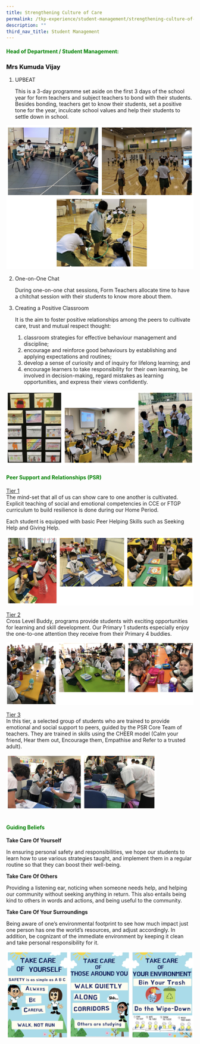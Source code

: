 ```yaml
---
title: Strengthening Culture of Care
permalink: /tkp-experience/student-management/strengthening-culture-of-care/
description: ""
third_nav_title: Student Management
---
```

<h4 style="color:green">Head of Department / Student Management:</h4>

<h3 style="color:black">Mrs Kumuda Vijay</h3>

1.  UPBEAT
    
    This is a 3-day programme set aside on the first 3 days of the school year for form teachers and subject teachers to bond with their students. Besides bonding, teachers get to know their students, set a positive tone for the year, inculcate school values and help their students to settle down in school.
      
    
![Upbeat](/images/Upbeat.jpg)
  

2.  One-on-One Chat
    
    During one-on-one chat sessions, Form Teachers allocate time to have a chitchat session with their students to know more about them.
    

  

3.  Creating a Positive Classroom
    
    It is the aim to foster positive relationships among the peers to cultivate care, trust and mutual respect thought:
    
    1.  classroom strategies for effective behaviour management and discipline;
    2.  encourage and reinforce good behaviours by establishing and applying expectations and routines;
    3.  develop a sense of curiosity and of inquiry for lifelong learning; and
    4.  encourage learners to take responsibility for their own learning, be involved in decision-making, regard mistakes as learning opportunities, and express their views confidently.
    
![Creating a positive classroom](/images/Creating%20a%20positive%20classroom.jpg)

<h4 style="color:green">Peer Support and Relationships (PSR)</h4>

<u>Tier 1</u>  
The mind-set that all of us can show care to one another is cultivated. Explicit teaching of social and emotional competencies in CCE or FTGP curriculum to build resilience is done during our Home Period.  
  
Each student is equipped with basic Peer Helping Skills such as Seeking Help and Giving Help.  
  

![Tier 1](/images/Tier%201.jpg)

  
<u>Tier 2</u> <br>
Cross Level Buddy, programs provide students with exciting opportunities for learning and skill development. Our Primary 1 students especially enjoy the one-to-one attention they receive from their Primary 4 buddies.  
  

![Tier 2](/images/Tier%202.jpg)

  
<u>Tier 3</u>  
In this tier, a selected group of students who are trained to provide emotional and social support to peers, guided by the PSR Core Team of teachers. They are trained in skills using the CHEER model (Calm your friend, Hear them out, Encourage them, Empathise and Refer to a trusted adult).  

<style>  
img {  
  display: block;  
  margin-left: auto;  
  margin-right: auto;  
}  
</style>  
<body><img src="/images/Tier%203.jpg" alt="Peer Support and Relationships (PSR)" style="width:80%;">  
  
</body>  
<br> 

<h4 style="color:green">Guiding Beliefs</h4>

**Take Care Of Yourself**

In ensuring personal safety and responsibilities, we hope our students to learn how to use various strategies taught, and implement them in a regular routine so that they can boost their well-being.

  

**Take Care Of Others**

Providing a listening ear, noticing when someone needs help, and helping our community without seeking anything in return. This also entails being kind to others in words and actions, and being useful to the community.

  

**Take Care Of Your Surroundings**

Being aware of one’s environmental footprint to see how much impact just one person has one the world’s resources, and adjust accordingly. In addition, be cognizant of the immediate environment by keeping it clean and take personal responsibility for it.

  

![Take care of your surroundings](/images/Take%20care%20of%20your%20surroundings.jpg)